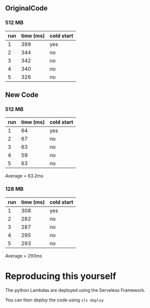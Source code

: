 ## OriginalCode

### 512 MB

| run | time (ms) | cold start |
| --- | --------- | ---------- |
| 1   | 399       | yes        |
| 2   | 344       | no         |
| 3   | 342       | no         |
| 4   | 340       | no         |
| 5   | 326       | no         |

## New Code

### 512 MB

| run | time (ms) | cold start |
| --- | --------- | ---------- |
| 1   | 64        | yes        |
| 2   | 67        | no         |
| 3   | 63        | no         |
| 4   | 59        | no         |
| 5   | 63        | no         |

Average = 63.2ms

### 128 MB

| run | time (ms) | cold start |
| --- | --------- | ---------- |
| 1   | 308       | yes        |
| 2   | 282       | no         |
| 3   | 287       | no         |
| 4   | 295       | no         |
| 5   | 293       | no         |

Average = 293ms

# Reproducing this yourself

The python Lambdas are deployed using the Serveless Framework.

You can then deploy the code using `sls deploy`

